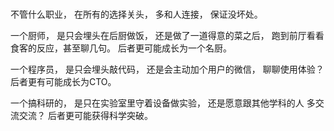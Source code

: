 ### 
不管什么职业，
在所有的选择关头，
多和人连接，
保证没坏处。

一个厨师，
是只会埋头在后厨做饭，
还是做了一道得意的菜之后，
跑到前厅看看食客的反应，甚至聊几句。
后者更可能成长为一个名厨。

一个程序员，
是只会埋头敲代码，
还是会主动加个用户的微信，
聊聊使用体验？
后者更有可能成长为CTO。

一个搞科研的，
是只在实验室里守着设备做实验，
还是愿意跟其他学科的人
多交流交流？
后者更可能获得科学突破。
